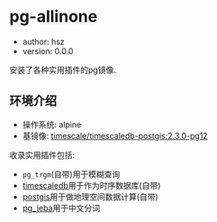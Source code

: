 # pg-allinone

+ author: hsz
+ version: 0.0.0

安装了各种实用插件的pg镜像.

## 环境介绍

+ 操作系统: alpine
+ 基镜像: [timescale/timescaledb-postgis:2.3.0-pg12](https://hub.docker.com/layers/timescale/timescaledb-postgis/2.3.0-pg12/images/sha256-7758704d4a1482f64178b3ec545a2a12111087a6b5b50ae2b9a091c2d529888c?context=explore)

收录实用插件包括:

+ `pg_trgm`(自带)用于模糊查询
+ [timescaledb](https://github.com/timescale/timescaledb)用于作为时序数据库(自带)
+ [postgis](https://github.com/postgis/postgis)用于做地理空间数据计算(自带)
+ [pg_jeba](https://github.com/jaiminpan/pg_jieba)用于中文分词